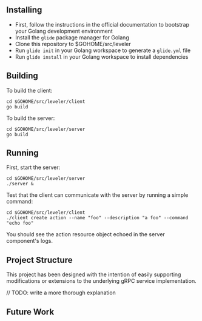 ## Installing

- First, follow the instructions in the official documentation to bootstrap your Golang development environment
- Install the `glide` package manager for Golang
- Clone this repository to $GOHOME/src/leveler
- Run `glide init` in your Golang workspace to generate a `glide.yml` file
- Run `glide install` in your Golang workspace to install dependencies

## Building

To build the client:

```
cd $GOHOME/src/leveler/client
go build
```

To build the server:

```
cd $GOHOME/src/leveler/server
go build
```

## Running

First, start the server:

```
cd $GOHOME/src/leveler/server
./server &
```

Test that the client can communicate with the server by running a simple command:

```
cd $GOHOME/src/leveler/client
./client create action --name "foo" --description "a foo" --command "echo foo"
```

You should see the action resource object echoed in the server component's logs.

## Project Structure

This project has been designed with the intention of easily supporting modifications or extensions to the underlying gRPC service implementation.

// TODO: write a more thorough explanation

## Future Work